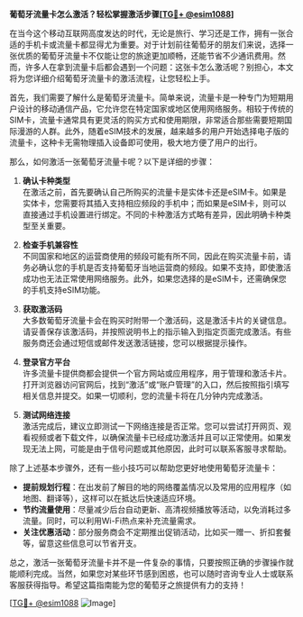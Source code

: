 **葡萄牙流量卡怎么激活？轻松掌握激活步骤[[TG💪+ @esim1088](https://t.me/s/esim1088)]**

在当今这个移动互联网高度发达的时代，无论是旅行、学习还是工作，拥有一张合适的手机卡或流量卡都显得尤为重要。对于计划前往葡萄牙的朋友们来说，选择一张优质的葡萄牙流量卡不仅能让您的旅途更加顺畅，还能节省不少通讯费用。然而，许多人在拿到流量卡后都会遇到一个问题：这张卡怎么激活呢？别担心，本文将为您详细介绍葡萄牙流量卡的激活流程，让您轻松上手。

首先，我们需要了解什么是葡萄牙流量卡。简单来说，流量卡是一种专门为短期用户设计的移动通信产品，它允许您在特定国家或地区使用网络服务。相较于传统的SIM卡，流量卡通常具有更灵活的购买方式和使用期限，非常适合那些需要短期国际漫游的人群。此外，随着eSIM技术的发展，越来越多的用户开始选择电子版的流量卡，这种卡无需物理插入设备即可使用，极大地方便了用户的出行。

那么，如何激活一张葡萄牙流量卡呢？以下是详细的步骤：

1. **确认卡种类型**  
   在激活之前，首先要确认自己所购买的流量卡是实体卡还是eSIM卡。如果是实体卡，您需要将其插入支持相应频段的手机中；而如果是eSIM卡，则可以直接通过手机设置进行绑定。不同的卡种激活方式略有差异，因此明确卡种类型至关重要。

2. **检查手机兼容性**  
   不同国家和地区的运营商使用的频段可能有所不同，因此在购买流量卡前，请务必确认您的手机是否支持葡萄牙当地运营商的频段。如果不支持，即使激活成功也无法正常使用网络服务。此外，如果您选择的是eSIM卡，还需确保您的手机支持eSIM功能。

3. **获取激活码**  
   大多数葡萄牙流量卡会在购买时附带一个激活码，这是激活卡片的关键信息。请妥善保存该激活码，并按照说明书上的指示输入到指定页面完成激活。有些服务商还会通过短信或邮件发送激活链接，您可以根据提示操作。

4. **登录官方平台**  
   许多流量卡提供商都会提供一个官方网站或应用程序，用于管理和激活卡片。打开浏览器访问官网后，找到“激活”或“账户管理”的入口，然后按照指引填写相关信息并提交。如果一切顺利，您的流量卡将在几分钟内完成激活。

5. **测试网络连接**  
   激活完成后，建议立即测试一下网络连接是否正常。您可以尝试打开网页、观看视频或者下载文件，以确保流量卡已经成功激活并且可以正常使用。如果发现无法上网，可能是由于信号问题或其他原因，此时可以联系客服寻求帮助。

除了上述基本步骤外，还有一些小技巧可以帮助您更好地使用葡萄牙流量卡：

- **提前规划行程**：在出发前了解目的地的网络覆盖情况以及常用的应用程序（如地图、翻译等），这样可以在抵达后快速适应环境。
- **节约流量使用**：尽量减少后台自动更新、高清视频播放等活动，以免消耗过多流量。同时，可以利用Wi-Fi热点来补充流量需求。
- **关注优惠活动**：部分服务商会不定期推出促销活动，比如买一赠一、折扣套餐等，留意这些信息可以节省开支。

总之，激活一张葡萄牙流量卡并不是一件复杂的事情，只要按照正确的步骤操作就能顺利完成。当然，如果您对某些环节感到困惑，也可以随时咨询专业人士或联系客服获得指导。希望这篇指南能为您的葡萄牙之旅提供有力的支持！

[[TG💪+ @esim1088](https://t.me/s/esim1088) ![Image](https://i.postimg.cc/4NQfJmqS/Snipaste-2025-05-13-00-14-12.png)]